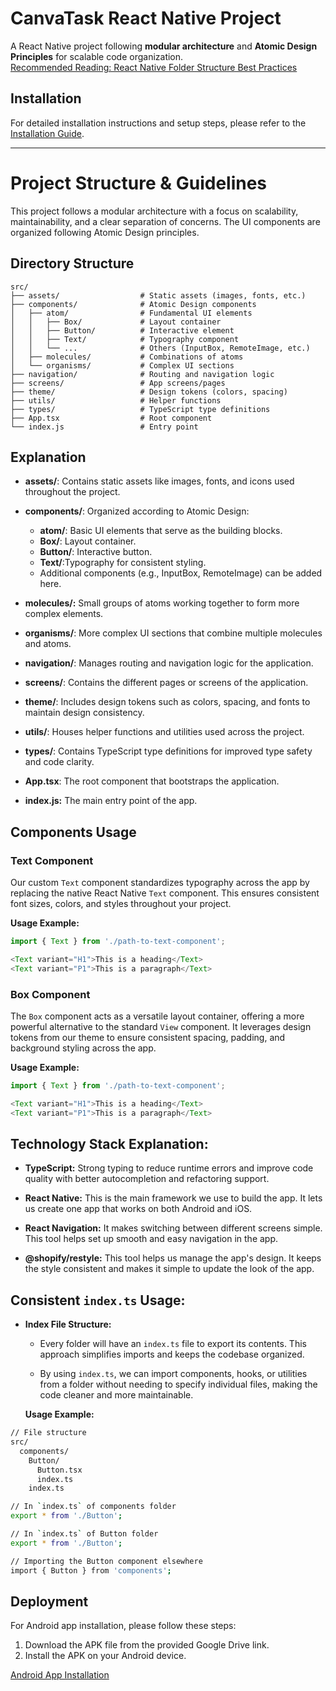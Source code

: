 # CanvaTask React Native Project

A React Native project following **modular architecture** and **Atomic Design Principles** for scalable code organization.  
[Recommended Reading: React Native Folder Structure Best Practices](https://medium.com/@prathiba2796/react-native-best-practices-for-organizing-code-with-atomic-folder-structure-131858653eb1)

## Installation

For detailed installation instructions and setup steps, please refer to the [Installation Guide](https://github.com/mdyasenrafe/canvaTask/blob/main/installation.md).

---

# Project Structure & Guidelines

This project follows a modular architecture with a focus on scalability, maintainability, and a clear separation of concerns. The UI components are organized following Atomic Design principles.

## Directory Structure

```plaintext
src/
├── assets/                  # Static assets (images, fonts, etc.)
├── components/              # Atomic Design components
│   ├── atom/                # Fundamental UI elements
│   │   ├── Box/             # Layout container
│   │   ├── Button/          # Interactive element
│   │   ├── Text/            # Typography component
│   │   └── ...              # Others (InputBox, RemoteImage, etc.)
│   ├── molecules/           # Combinations of atoms
│   └── organisms/           # Complex UI sections
├── navigation/              # Routing and navigation logic
├── screens/                 # App screens/pages
├── theme/                   # Design tokens (colors, spacing)
├── utils/                   # Helper functions
├── types/                   # TypeScript type definitions
├── App.tsx                  # Root component
└── index.js                 # Entry point
```

## Explanation
- **assets/**: Contains static assets like images, fonts, and icons used throughout the project.
- **components/**: Organized according to Atomic Design:
    - **atom/**: Basic UI elements that serve as the building blocks.
    - **Box/**: Layout container.
    - **Button/**: Interactive button.
    - **Text/**:Typography for consistent styling.
    - Additional components (e.g., InputBox, RemoteImage) can be added here.
- **molecules/:** Small groups of atoms working together to form more complex elements.
- **organisms/**: More complex UI sections that combine multiple molecules and atoms.
- **navigation/**:
Manages routing and navigation logic for the application.

- **screens/**: Contains the different pages or screens of the application.

- **theme/**: Includes design tokens such as colors, spacing, and fonts to maintain design consistency.

- **utils/**: Houses helper functions and utilities used across the project.

- **types/**:
Contains TypeScript type definitions for improved type safety and code clarity.

- **App.tsx**:
The root component that bootstraps the application.

- **index.js:**
The main entry point of the app.

## Components Usage

### Text Component

Our custom `Text` component standardizes typography across the app by replacing the native React Native `Text` component. This ensures consistent font sizes, colors, and styles throughout your project.

**Usage Example:**

```typescript
import { Text } from './path-to-text-component';

<Text variant="H1">This is a heading</Text>
<Text variant="P1">This is a paragraph</Text>
```

### Box Component

The `Box` component acts as a versatile layout container, offering a more powerful alternative to the standard `View` component. It leverages design tokens from our theme to ensure consistent spacing, padding, and background styling across the app.

**Usage Example:**

```typescript
import { Text } from './path-to-text-component';

<Text variant="H1">This is a heading</Text>
<Text variant="P1">This is a paragraph</Text>
```


## Technology Stack Explanation:

- **TypeScript:** Strong typing to reduce runtime errors and improve code quality with better autocompletion and refactoring support.

- **React Native:** This is the main framework we use to build the app. It lets us create one app that works on both Android and iOS.

- **React Navigation:** It makes switching between different screens simple. This tool helps set up smooth and easy navigation in the app.

- **@shopify/restyle:** This tool helps us manage the app's design. It keeps the style consistent and makes it simple to update the look of the app.




## Consistent `index.ts` Usage:

- **Index File Structure:**
    - Every folder will have an `index.ts` file to export its contents. This approach simplifies imports and keeps the codebase organized.

    - By using `index.ts`, we can import components, hooks, or utilities from a folder without needing to specify individual files, making the code cleaner and more maintainable.


    **Usage Example:**
```bash
// File structure
src/
  components/
    Button/
      Button.tsx
      index.ts
    index.ts

// In `index.ts` of components folder
export * from './Button';

// In `index.ts` of Button folder
export * from './Button';

// Importing the Button component elsewhere
import { Button } from 'components';
```
## Deployment
For Android app installation, please follow these steps:

1. Download the APK file from the provided Google Drive link.
2. Install the APK on your Android device.

[Android App Installation](https://drive.google.com/file/d/1ka7YHf_NSbsW4f6JzWM77AL5pt2JPgRU/view?usp=sharing)







